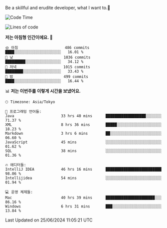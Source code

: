 Be a skillful and erudite developer, what I want to.👶

<!--START_SECTION:waka-->
![Code Time](http://img.shields.io/badge/Code%20Time-940%20hrs%2047%20mins-blue)

![Lines of code](https://img.shields.io/badge/%EC%A0%80%EB%8A%94%20%EC%97%AC%ED%83%9C%EA%B9%8C%EC%A7%80%20-2.5%20million%20%EC%A4%84%EC%9D%98%20%EC%BD%94%EB%93%9C%EB%A5%BC%20%EC%9E%91%EC%84%B1%ED%96%88%EC%96%B4%EC%9A%94.-blue)

**저는 아침형 인간이에요. 🐤** 

```text
🌞 아침                     486 commits         ████░░░░░░░░░░░░░░░░░░░░░   16.01 % 
🌆 낮　                     1036 commits        █████████░░░░░░░░░░░░░░░░   34.12 % 
🌃 저녁                     1015 commits        ████████░░░░░░░░░░░░░░░░░   33.43 % 
🌙 밤　                     499 commits         ████░░░░░░░░░░░░░░░░░░░░░   16.44 % 
```


📊 **저는 이번주를 이렇게 시간을 보냈어요.** 

```text
🕑︎ Timezone: Asia/Tokyo

💬 프로그래밍 언어들: 
Java                     33 hrs 40 mins      ██████████████████░░░░░░░   71.37 % 
XML                      8 hrs 36 mins       █████░░░░░░░░░░░░░░░░░░░░   18.23 % 
Markdown                 3 hrs 6 mins        ██░░░░░░░░░░░░░░░░░░░░░░░   06.60 % 
JavaScript               45 mins             ░░░░░░░░░░░░░░░░░░░░░░░░░   01.62 % 
SQL                      38 mins             ░░░░░░░░░░░░░░░░░░░░░░░░░   01.36 % 

🔥 에디터들: 
IntelliJ IDEA            46 hrs 16 mins      █████████████████████████   98.06 % 
Intellijidea             54 mins             ░░░░░░░░░░░░░░░░░░░░░░░░░   01.94 % 

💻 운영 체제들: 
Mac                      40 hrs 39 mins      ██████████████████████░░░   86.16 % 
Windows                  6 hrs 31 mins       ███░░░░░░░░░░░░░░░░░░░░░░   13.84 % 
```


 Last Updated on 25/06/2024 11:05:21 UTC
<!--END_SECTION:waka-->
